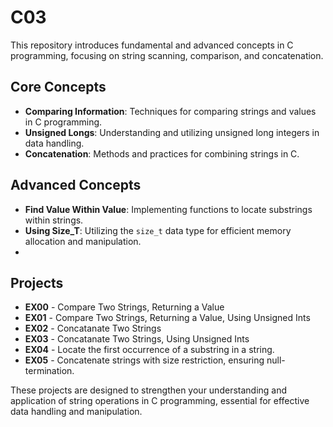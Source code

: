 # C03

This repository introduces fundamental and advanced concepts in C programming, focusing on string scanning, comparison, and concatenation.

## Core Concepts

- **Comparing Information**: Techniques for comparing strings and values in C programming.
- **Unsigned Longs**: Understanding and utilizing unsigned long integers in data handling.
- **Concatenation**: Methods and practices for combining strings in C.

## Advanced Concepts

- **Find Value Within Value**: Implementing functions to locate substrings within strings.
- **Using Size_T**: Utilizing the `size_t` data type for efficient memory allocation and manipulation.
- 
## Projects

- **EX00** - Compare Two Strings, Returning a Value
- **EX01** - Compare Two Strings, Returning a Value, Using Unsigned Ints
- **EX02** - Concatanate Two Strings
- **EX03** - Concatanate Two Strings, Using Unsigned Ints
- **EX04** - Locate the first occurrence of a substring in a string.
- **EX05** - Concatenate strings with size restriction, ensuring null-termination.

These projects are designed to strengthen your understanding and application of string operations in C programming, essential for effective data handling and manipulation.
